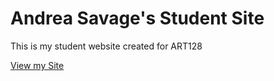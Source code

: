 # Andrea Savage's Student Site

This is my student website created for ART128

[View my Site](https://hobblingoblin.github.io/studentsite/)